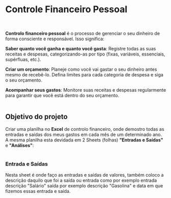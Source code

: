 <h1  align="left">Controle Financeiro Pessoal</h1>
<br>
<p display="inline-block">
</p>

**Controlo financeiro pessoal** é o processo de gerenciar o seu dinheiro de forma consciente e responsável. Isso significa:

**Saber quanto você ganha e quanto você gasta**: Registre todas as suas receitas e despesas, categorizando-as por tipo (fixas, variáveis, essenciais, supérfluas, etc.).

**Criar um orçamento**: Planeje como você vai gastar o seu dinheiro antes mesmo de recebê-lo. Defina limites para cada categoria de despesa e siga o seu orçamento.

**Acompanhar seus gastos**: Monitore suas receitas e despesas regularmente para garantir que você está dentro do seu orçamento.
<br>
<br>  
## Objetivo do projeto

Criar uma planilha no **Excel** de controlo financeiro, onde demostro todas as entradas e saídas dos meus gastos em cada mês de um determinado ano. A mesma planilha esta devidada em 2 Sheets (folhas) **"Entradas e Saídas"** e **"Análises"**:
<br>
<br>
### Entrada e Saídas

Nesta sheet é onde faço as entradas e saídas de valores, também coloco a descrição daquilo que foi a saída ou entrada como por exemplo entrada descrição "Salário" saída por exemplo descrição "Gasolina" e data em que fizemos essas entrada e saída.
